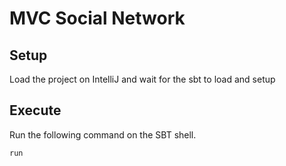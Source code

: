 # MVC Social Network

## Setup

Load the project on IntelliJ and wait for the sbt to load and setup

## Execute

Run the following command on the SBT shell.
```sbt
run
```
